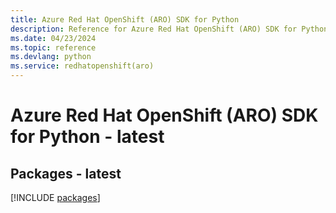 ```yaml
---
title: Azure Red Hat OpenShift (ARO) SDK for Python
description: Reference for Azure Red Hat OpenShift (ARO) SDK for Python
ms.date: 04/23/2024
ms.topic: reference
ms.devlang: python
ms.service: redhatopenshift(aro)
---
```

# Azure Red Hat OpenShift (ARO) SDK for Python - latest
## Packages - latest
[!INCLUDE [packages](red-hat-openshift-(aro)-index.md)]